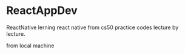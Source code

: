# ReactAppDev
ReactNative
lerning react native from cs50
practice codes lecture by lecture.

from local machine
